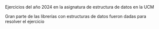 Ejercicios del año 2024 en la asignatura de estructura de datos en la UCM

Gran parte de las librerías con estructuras de datos fueron dadas para resolver el ejercicio
